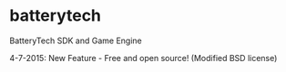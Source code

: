 # batterytech
BatteryTech SDK and Game Engine

4-7-2015:  New Feature - Free and open source! (Modified BSD license)

